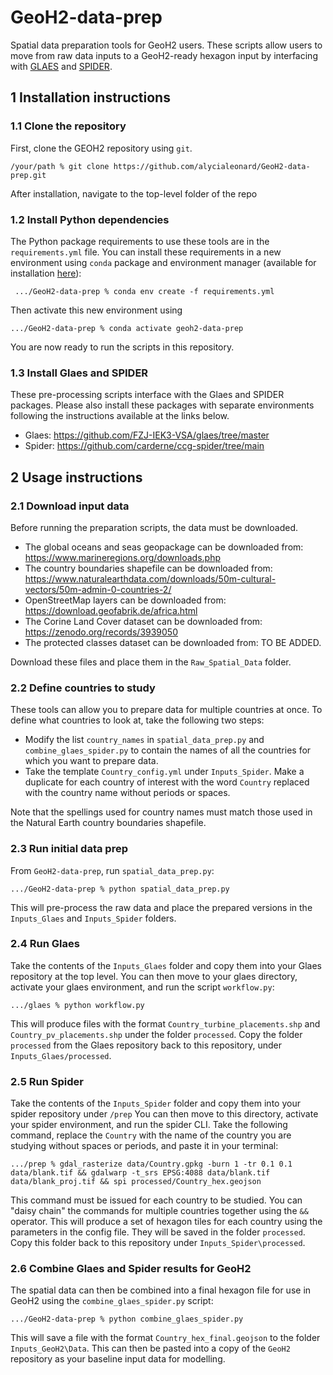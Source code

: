 # GeoH2-data-prep
Spatial data preparation tools for GeoH2 users. 
These scripts allow users to move from raw data inputs to a GeoH2-ready hexagon input by interfacing with [GLAES](https://github.com/FZJ-IEK3-VSA/glaes/tree/master/) and [SPIDER](https://github.com/carderne/ccg-spider/tree/main). 

## 1 Installation instructions

### 1.1 Clone the repository
First, clone the GEOH2 repository using `git`.

`/your/path % git clone https://github.com/alycialeonard/GeoH2-data-prep.git`

After installation, navigate to the top-level folder of the repo

### 1.2 Install Python dependencies
The Python package requirements to use these tools are in the `requirements.yml` file. 
You can install these requirements in a new environment using `conda` package and environment manager (available for installation [here](https://docs.conda.io/en/latest/miniconda.html)): 

` .../GeoH2-data-prep % conda env create -f requirements.yml`

Then activate this new environment using

`.../GeoH2-data-prep % conda activate geoh2-data-prep`

You are now ready to run the scripts in this repository.

### 1.3 Install Glaes and SPIDER

These pre-processing scripts interface with the Glaes and SPIDER packages.
Please also install these packages with separate environments following the instructions available at the links below. 
- Glaes: https://github.com/FZJ-IEK3-VSA/glaes/tree/master
- Spider: https://github.com/carderne/ccg-spider/tree/main

## 2 Usage instructions

### 2.1 Download input data

Before running the preparation scripts, the data must be downloaded. 

- The global oceans and seas geopackage can be downloaded from: https://www.marineregions.org/downloads.php
- The country boundaries shapefile can be downloaded from: https://www.naturalearthdata.com/downloads/50m-cultural-vectors/50m-admin-0-countries-2/
- OpenStreetMap layers can be downloaded from: https://download.geofabrik.de/africa.html
- The Corine Land Cover dataset can be downloaded from: https://zenodo.org/records/3939050 
- The protected classes dataset can be downloaded from: TO BE ADDED.

Download these files and place them in the `Raw_Spatial_Data` folder.

### 2.2 Define countries to study

These tools can allow you to prepare data for multiple countries at once. 
To define what countries to look at, take the following two steps:
- Modify the list `country_names` in `spatial_data_prep.py` and `combine_glaes_spider.py` to contain the names of all the countries for which you want to prepare data.
- Take the template `Country_config.yml` under `Inputs_Spider`. Make a duplicate for each country of interest with the word `Country` replaced with the country name without periods or spaces.

Note that the spellings used for country names must match those used in the Natural Earth country boundaries shapefile. 

### 2.3 Run initial data prep

From `GeoH2-data-prep`, run `spatial_data_prep.py`:

`.../GeoH2-data-prep % python spatial_data_prep.py`

This will pre-process the raw data and place the prepared versions in the `Inputs_Glaes` and `Inputs_Spider` folders.

### 2.4 Run Glaes

Take the contents of the `Inputs_Glaes` folder and copy them into your Glaes repository at the top level.
You can then move to your glaes directory, activate your glaes environment, and run the script `workflow.py`:

`.../glaes % python workflow.py`

This will produce files with the format `Country_turbine_placements.shp` and `Country_pv_placements.shp` under the folder `processed`.
Copy the folder `processed` from the Glaes repository back to this repository, under `Inputs_Glaes/processed`.

### 2.5 Run Spider

Take the contents of the `Inputs_Spider` folder and copy them into your spider repository under `/prep`
You can then move to this directory, activate your spider environment, and run the spider CLI. 
Take the following command, replace the `Country` with the name of the country you are studying without spaces or periods, and paste it in your terminal:

`.../prep % gdal_rasterize data/Country.gpkg -burn 1 -tr 0.1 0.1 data/blank.tif && gdalwarp -t_srs EPSG:4088 data/blank.tif data/blank_proj.tif && spi processed/Country_hex.geojson`

This command must be issued for each country to be studied. 
You can "daisy chain" the commands for multiple countries together using the `&&` operator.
This will produce a set of hexagon tiles for each country using the parameters in the config file.
They will be saved in the folder `processed`.
Copy this folder back to this repository under `Inputs_Spider\processed`.

### 2.6 Combine Glaes and Spider results for GeoH2

The spatial data can then be combined into a final hexagon file for use in GeoH2 using the `combine_glaes_spider.py` script:

`.../GeoH2-data-prep % python combine_glaes_spider.py`

This will save a file with the format `Country_hex_final.geojson` to the folder `Inputs_GeoH2\Data`.
This can then be pasted into a copy of the `GeoH2` repository as your baseline input data for modelling. 




